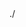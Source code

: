 <MPD mediaPresentationDuration="PT634.566S" minBufferTime="PT2.00S" profiles="urn:hbbtv:dash:profile:isoff-live:2012,urn:mpeg:dash:profile:isoff-live:2011" type="static" xmlns="urn:mpeg:dash:schema:mpd:2011" xmlns:xsi="http://www.w3.org/2001/XMLSchema-instance" xsi:schemaLocation="urn:mpeg:DASH:schema:MPD:2011 DASH-MPD.xsd">
 <BaseURL>./</BaseURL>
 <Period>
  <AdaptationSet id="1" mimeType="video/mp4" contentType="video" subsegmentAlignment="true" subsegmentStartsWithSAP="1" par="16:9">
   <SegmentTemplate duration="120" timescale="30" media="$RepresentationID$/$RepresentationID$_$Number$.m4v" startNumber="1" initialization="$RepresentationID$/$RepresentationID$_0.m4v"/>
   <Representation id="bbb_30fps_1024x576_2500k" codecs="avc1.64001f" bandwidth="3134488" width="1024" height="576" frameRate="30" sar="1:1" scanType="progressive"/>
   <Representation id="bbb_30fps_1280x720_4000k" codecs="avc1.64001f" bandwidth="4952892" width="1280" height="720" frameRate="30" sar="1:1" scanType="progressive"/>
   <Representation id="bbb_30fps_1920x1080_8000k" codecs="avc1.640028" bandwidth="9914554" width="1920" height="1080" frameRate="30" sar="1:1" scanType="progressive"/>
   <Representation id="bbb_30fps_320x180_200k" codecs="avc1.64000d" bandwidth="254320" width="320" height="180" frameRate="30" sar="1:1" scanType="progressive"/>
   <Representation id="bbb_30fps_320x180_400k" codecs="avc1.64000d" bandwidth="507246" width="320" height="180" frameRate="30" sar="1:1" scanType="progressive"/>
   <Representation id="bbb_30fps_480x270_600k" codecs="avc1.640015" bandwidth="759798" width="480" height="270" frameRate="30" sar="1:1" scanType="progressive"/>
   <Representation id="bbb_30fps_640x360_1000k" codecs="avc1.64001e" bandwidth="1254758" width="640" height="360" frameRate="30" sar="1:1" scanType="progressive"/>
   <Representation id="bbb_30fps_640x360_800k" codecs="avc1.64001e" bandwidth="1013310" width="640" height="360" frameRate="30" sar="1:1" scanType="progressive"/>
   <Representation id="bbb_30fps_768x432_1500k" codecs="avc1.64001e" bandwidth="1883700" width="768" height="432" frameRate="30" sar="1:1" scanType="progressive"/>
   <Representation id="bbb_30fps_3840x2160_12000k" codecs="avc1.640033" bandwidth="14931538" width="3840" height="2160" frameRate="30" sar="1:1" scanType="progressive"/>
  </AdaptationSet>
  <AdaptationSet id="2" mimeType="audio/mp4" contentType="audio" subsegmentAlignment="true" subsegmentStartsWithSAP="1">
   <Accessibility schemeIdUri="urn:tva:metadata:cs:AudioPurposeCS:2007" value="6"/>
   <Role schemeIdUri="urn:mpeg:dash:role:2011" value="main"/>
   <SegmentTemplate duration="192512" timescale="48000" media="$RepresentationID$/$RepresentationID$_$Number$.m4a" startNumber="1" initialization="$RepresentationID$/$RepresentationID$_0.m4a"/>
   <Representation id="bbb_a64k" codecs="mp4a.40.5" bandwidth="67071" audioSamplingRate="48000">
    <AudioChannelConfiguration schemeIdUri="urn:mpeg:dash:23003:3:audio_channel_configuration:2011" value="2"/>
   </Representation>
  </AdaptationSet>

  <AdaptationSet id="3" mimeType="image/jpeg" contentType="image">
    <SegmentTemplate media="$RepresentationID$/tile_$Number$.jpg" duration="634.566" startNumber="1"/>
    <Representation bandwidth="12000" id="thumbnails_102x58" width="1024" height="1152">
      <EssentialProperty schemeIdUri="http://dashif.org/thumbnail_tile" value="10x20"/>
    </Representation>
    <Representation bandwidth="24000" id="thumbnails_256x144" width="2048" height="1152">
      <EssentialProperty schemeIdUri="http://dashif.org/thumbnail_tile" value="8x8"/>
    </Representation>
  </AdaptationSet>


 </Period>
</MPD>